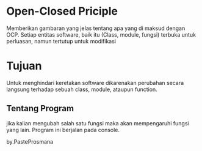 # Open-Closed Priciple
Memberikan gambaran yang jelas tentang apa yang di maksud dengan OCP. Setiap entitas software, baik itu (Class, module, fungsi) terbuka untuk perluasan, namun tertutup untuk modifikasi

# Tujuan
Untuk menghindari keretakan software dikarenakan perubahan secara langsung terhadap sebuah class, module, ataupun function.

## Tentang Program
jika kalian mengubah salah satu fungsi maka akan mempengaruhi fungsi yang lain. 
Program ini berjalan pada console.

by.PasteProsmana
